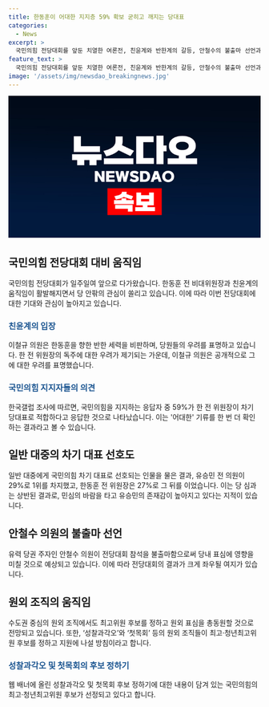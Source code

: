 ```yaml
---
title: 한동훈이 어대한 지지층 59% 확보 굳히고 깨지는 당대표
categories:
  - News
excerpt: >
  국민의힘 전당대회를 앞둔 치열한 여론전, 친윤계와 반한계의 갈등, 안철수의 불출마 선언과 유승민의 존재감 등이 주목받고 있다. 한 전 위원장의 지지율은 높지만, 일반대중은 유 전 의원을 더 선호한다. 안 의원의 불출마 선언으로 상황은 더 복잡해졌으며, 원외 조직들의 움직임도 이목을 끈다. ‘성찰과각오’ 원외 조직의 활약이 예상되는 가운데, 한 전 위원장의 독주 체제를 뒤집을 수도 있다는 전망이다.
feature_text: >
  국민의힘 전당대회를 앞둔 치열한 여론전, 친윤계와 반한계의 갈등, 안철수의 불출마 선언과 유승민의 존재감 등이 주목받고 있다. 한 전 위원장의 지지율은 높지만, 일반대중은 유 전 의원을 더 선호한다. 안 의원의 불출마 선언으로 상황은 더 복잡해졌으며, 원외 조직들의 움직임도 이목을 끈다. ‘성찰과각오’ 원외 조직의 활약이 예상되는 가운데, 한 전 위원장의 독주 체제를 뒤집을 수도 있다는 전망이다.
image: '/assets/img/newsdao_breakingnews.jpg'
---
```


<p><img src="/assets/img/newsdao_breakingnews.jpg" alt="implanttips 속보" /></p>

<h2 data-ke-size="size26">국민의힘 전당대회 대비 움직임</h2>

<p data-ke-size="size16">국민의힘 전당대회가 일주일여 앞으로 다가왔습니다. 한동훈 전 비대위원장과 친윤계의 움직임이 활발해지면서 당 안팎의 관심이 쏠리고 있습니다. 이에 따라 이번 전당대회에 대한 기대와 관심이 높아지고 있습니다. </p>

<h3><span style="color: #1a5490;">친윤계의 입장</span></h3>

<p data-ke-size="size16">이철규 의원은 한동훈을 향한 반한 세력을 비판하며, 당원들의 우려를 표명하고 있습니다. 한 전 위원장의 독주에 대한 우려가 제기되는 가운데, 이철규 의원은 공개적으로 그에 대한 우려를 표명했습니다. </p>

<h3><span style="color: #1a5490;">국민의힘 지지자들의 의견</span></h3>

<p data-ke-size="size16">한국갤럽 조사에 따르면, 국민의힘을 지지하는 응답자 중 59%가 한 전 위원장이 차기 당대표로 적합하다고 응답한 것으로 나타났습니다. 이는 '어대한' 기류를 한 번 더 확인하는 결과라고 볼 수 있습니다. </p>

<h2 data-ke-size="size26">일반 대중의 차기 대표 선호도</h2>

<p data-ke-size="size16">일반 대중에게 국민의힘 차기 대표로 선호되는 인물을 물은 결과, 유승민 전 의원이 29%로 1위를 차지했고, 한동훈 전 위원장은 27%로 그 뒤를 이었습니다. 이는 당 심과는 상반된 결과로, 민심의 바람을 타고 유승민의 존재감이 높아지고 있다는 지적이 있습니다. </p>

<h2 data-ke-size="size26">안철수 의원의 불출마 선언</h2>

<p data-ke-size="size16">유력 당권 주자인 안철수 의원이 전당대회 참석을 불출마함으로써 당내 표심에 영향을 미칠 것으로 예상되고 있습니다. 이에 따라 전당대회의 결과가 크게 좌우될 여지가 있습니다. </p>

<h2 data-ke-size="size26">원외 조직의 움직임</h2>

<p data-ke-size="size16">수도권 중심의 원외 조직에서도 최고위원 후보를 정하고 원외 표심을 총동원할 것으로 전망되고 있습니다. 또한, ‘성찰과각오’와 ‘첫목회’ 등의 원외 조직들이 최고·청년최고위원 후보를 정하고 지원에 나설 방침이라고 합니다. </p>

<h3><span style="color: #1a5490;">성찰과각오 및 첫목회의 후보 정하기</span></h3>

<p data-ke-size="size16">웹 배너에 올린 성찰과각오 및 첫목회 후보 정하기에 대한 내용이 담겨 있는 국민의힘의 최고·청년최고위원 후보가 선정되고 있다고 합니다. </p>

<p data-ke-size="size16">&nbsp;</p>

